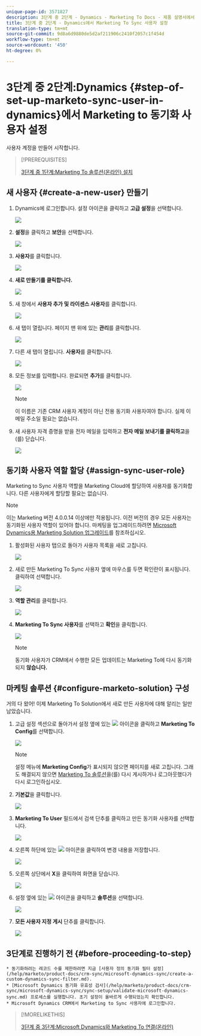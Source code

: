 ```yaml
---
unique-page-id: 3571827
description: 3단계 중 2단계 - Dynamics - Marketing To Docs - 제품 설명서에서 Marketing To Sync 사용자 설정
title: 3단계 중 2단계 - Dynamics에서 Marketing To Sync 사용자 설정
translation-type: tm+mt
source-git-commit: 9d8a6d9880de5d2af211906c2410f2057c1f454d
workflow-type: tm+mt
source-wordcount: '450'
ht-degree: 0%

---
```



# 3단계 중 2단계:Dynamics {#step-of-set-up-marketo-sync-user-in-dynamics}에서 Marketing to 동기화 사용자 설정

사용자 계정을 만들어 시작합니다.

>[!PREREQUISITES]
>
>[3단계 중 1단계:Marketing To 솔루션(온라인) 설치](/help/marketo/product-docs/crm-sync/microsoft-dynamics-sync/sync-setup/microsoft-dynamics-365/step-1-of-3-install.md)

## 새 사용자 {#create-a-new-user} 만들기

1. Dynamics에 로그인합니다. 설정 아이콘을 클릭하고 **고급 설정**&#x200B;을 선택합니다.

   ![](assets/one.png)

1. **설정**&#x200B;을 클릭하고 **보안**&#x200B;을 선택합니다.

   ![](assets/two.png)

1. **사용자**&#x200B;를 클릭합니다.

   ![](assets/three.png)

1. **새로 만들기를 클릭합니다.**

   ![](assets/four.png)

1. 새 창에서 **사용자 추가 및 라이센스 사용자**&#x200B;를 클릭합니다.

   ![](assets/five.png)

1. 새 탭이 열립니다. 페이지 맨 위에 있는 **관리**&#x200B;를 클릭합니다.

   ![](assets/six.png)

1. 다른 새 탭이 열립니다. **사용자**&#x200B;를 클릭합니다.

   ![](assets/seven.png)

1. 모든 정보를 입력합니다. 완료되면 **추가**&#x200B;를 클릭합니다.

   ![](assets/eight.png)

   >[!NOTE]
   >
   >이 이름은 기존 CRM 사용자 계정이 아닌 전용 동기화 사용자여야 합니다. 실제 이메일 주소일 필요는 없습니다.

1. 새 사용자 자격 증명을 받을 전자 메일을 입력하고 **전자 메일 보내기를 클릭하고**&#x200B;을(를) 닫습니다.

   ![](assets/nine.png)

## 동기화 사용자 역할 할당 {#assign-sync-user-role}

Marketing to Sync 사용자 역할을 Marketing Cloud에 할당하여 사용자를 동기화합니다. 다른 사용자에게 할당할 필요는 없습니다.

>[!NOTE]
>
>이는 Marketing 버전 4.0.0.14 이상에만 적용됩니다. 이전 버전의 경우 모든 사용자는 동기화된 사용자 역할이 있어야 합니다. 마케팅을 업그레이드하려면 [Microsoft Dynamics용 Marketing Solution 업그레이드](/help/marketo/product-docs/crm-sync/microsoft-dynamics-sync/sync-setup/update-the-marketo-solution-for-microsoft-dynamics.md)를 참조하십시오.

1. 활성화된 사용자 탭으로 돌아가 사용자 목록을 새로 고칩니다.

   ![](assets/ten.png)

1. 새로 만든 Marketing To Sync 사용자 옆에 마우스를 두면 확인란이 표시됩니다. 클릭하여 선택합니다.

   ![](assets/eleven.png)

1. **역할 관리**&#x200B;를 클릭합니다.

   ![](assets/twelve.png)

1. **Marketing To Sync 사용자**&#x200B;를 선택하고 **확인**&#x200B;을 클릭합니다.

   ![](assets/thirteen.png)

   >[!NOTE]
   >
   >동기화 사용자가 CRM에서 수행한 모든 업데이트는 Marketing To에 다시 동기화되지 **않습니다.**

## 마케팅 솔루션 {#configure-marketo-solution} 구성

거의 다 왔어! 이제 Marketing To Solution에서 새로 만든 사용자에 대해 알리는 일만 남았습니다.

1. 고급 설정 섹션으로 돌아가서 설정 옆에 있는 ![](assets/image2015-5-13-15-3a49-3a19.png) 아이콘을 클릭하고 **Marketing To Config**&#x200B;를 선택합니다.

   ![](assets/fourteen.png)

   >[!NOTE]
   >
   >설정 메뉴에 **Marketing Config**&#x200B;가 표시되지 않으면 페이지를 새로 고칩니다. 그래도 해결되지 않으면 [Marketing To 솔루션](/help/marketo/product-docs/crm-sync/microsoft-dynamics-sync/sync-setup/microsoft-dynamics-365/step-1-of-3-install.md)을(를) 다시 게시하거나 로그아웃했다가 다시 로그인하십시오.

1. **기본값**&#x200B;을 클릭합니다.

   ![](assets/fifteen.png)

1. **Marketing To User** 필드에서 검색 단추를 클릭하고 만든 동기화 사용자를 선택합니다.

   ![](assets/sixteen.png)

1. 오른쪽 하단에 있는 ![](assets/image2015-3-13-15-3a10-3a11.png) 아이콘을 클릭하여 변경 내용을 저장합니다.

   ![](assets/image2015-3-13-15-3a3-3a3.png)

1. 오른쪽 상단에서 **X**&#x200B;을 클릭하여 화면을 닫습니다.

   ![](assets/seventeen.png)

1. 설정 옆에 있는 ![](assets/image2015-5-13-15-3a49-3a19-1.png) 아이콘을 클릭하고 **솔루션**&#x200B;을 선택합니다.

   ![](assets/eighteen.png)

1. **모든 사용자 지정 게시** 단추를 클릭합니다.

   ![](assets/nineteen.png)

## 3단계로 진행하기 전 {#before-proceeding-to-step}

    * 동기화하려는 레코드 수를 제한하려면 지금 [사용자 정의 동기화 필터 설정](/help/marketo/product-docs/crm-sync/microsoft-dynamics-sync/create-a-custom-dynamics-sync-filter.md).
    * [Microsoft Dynamics 동기화 유효성 검사](/help/marketo/product-docs/crm-sync/microsoft-dynamics-sync/sync-setup/validate-microsoft-dynamics-sync.md) 프로세스를 실행합니다. 초기 설정이 올바르게 수행되었는지 확인합니다.
    * Microsoft Dynamics CRM에서 Marketing to Sync 사용자에 로그인합니다.

>[!MORELIKETHIS]
>
>[3단계 중 3단계:Microsoft Dynamics와 Marketing To 연결(온라인)](/help/marketo/product-docs/crm-sync/microsoft-dynamics-sync/sync-setup/microsoft-dynamics-365/step-3-of-3-connect.md)
